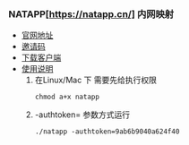 

### NATAPP[https://natapp.cn/] 内网映射
- [官网地址](https://natapp.cn/)
- [邀请码](https://blog.csdn.net/wal1314520/article/details/79388920)
- [下载客户端](https://natapp.cn/)
- [使用说明](https://natapp.cn/article/natapp_newbie)
    1. 在Linux/Mac 下 需要先给执行权限
        ```
        chmod a+x natapp   
        ```
    2. -authtoken= 参数方式运行
        ```
        ./natapp -authtoken=9ab6b9040a624f40
        ```